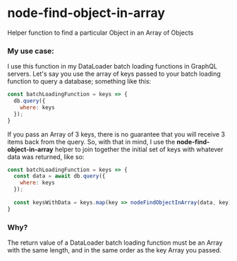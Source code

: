 # node-find-object-in-array
Helper function to find a particular Object in an Array of Objects

### My use case:
I use this function in my DataLoader batch loading functions in GraphQL servers. Let's say you use the array of keys passed to your batch loading function to query a database; something like this:
```js
const batchLoadingFunction = keys => {
  db.query({
    where: keys
  });
}
```
If you pass an Array of 3 keys, there is no guarantee that you will receive 3 items back from the query. So, with that in mind, I use the **node-find-object-in-array** helper to join together the initial set of keys with whatever data was returned, like so:
```js
const batchLoadingFunction = keys => {
  const data = await db.query({
    where: keys
  });
  
  const keysWithData = keys.map(key => nodeFindObjectInArray(data, key));
}
```
### Why?
The return value of a DataLoader batch loading function must be an Array with the same length, and in the same order as the key Array you passed. 
